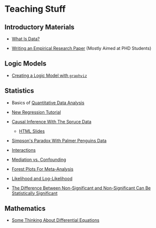 # Teaching Stuff

## Introductory Materials

* [What Is Data?](./what-is-data/what-is-data.html)

* [Writing an Empirical Research Paper](./empirical-paper/) (Mostly Aimed at PHD Students)

## Logic Models

* [Creating a Logic Model with `graphviz`](./logic-models/logic-models.html)

## Statistics

* Basics of [Quantitative Data Analysis](./quantitative-data-analysis/quantitative-data-analysis.html)

* [New Regression Tutorial](./new-regression-tutorial/index.html)

* [Causal Inference With The Spruce Data](./spruce/spruce.html) 
    + [HTML Slides](./spruce/spruce-slidy.html)

* [Simpson's Paradox With Palmer Penguins Data](./simpsons-paradox-palmer-penguins/simpsons-paradox-palmer-penguins.html)

* [Interactions](./interactions/interactions.html)

* [Mediation vs. Confounding](https://github.com/agrogan1/teaching/tree/master/mediation)

* [Forest Plots For Meta-Analysis](./forest-plot/)

* [Likelihood and Log-Likelihood](./likelihood-and-log-likelihood/likelihood-and-log-likelihood.html)

* [The Difference Between Non-Significant and Non-Significant Can Be Statistically Significant](https://github.com/agrogan1/teaching/tree/master/the-difference-between-ns-and-ns-can-be-significant)

## Mathematics

* [Some Thinking About Differential Equations](./differential-equations/differential-equations.html)




